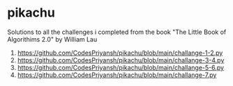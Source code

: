 # pikachu
Solutions to all the challenges i completed from the book "The Little Book of Algorithims 2.0" by William Lau

1. https://github.com/CodesPriyansh/pikachu/blob/main/challange-1-2.py
2. https://github.com/CodesPriyansh/pikachu/blob/main/challange-3-4.py
3. https://github.com/CodesPriyansh/pikachu/blob/main/challange-5-6.py
4. https://github.com/CodesPriyansh/pikachu/blob/main/challange-7.py
